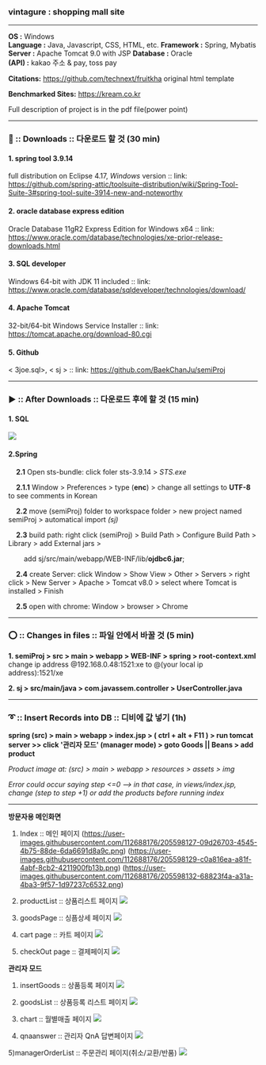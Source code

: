 ### vintagure : shopping mall site
---
**OS :** Windows  
**Language :** Java, Javascript, CSS, HTML, etc. 
**Framework :** Spring, Mybatis 
**Server :** Apache Tomcat 9.0 with JSP 
**Database :** Oracle  
**(API) :** kakao 주소 & pay, toss pay

**Citations:** https://github.com/technext/fruitkha original html template

**Benchmarked Sites:** https://kream.co.kr

Full description of project is in the pdf file(power point)

---
### :arrow_down_small: :: Downloads :: 다운로드 할 것 (30 min) 
#### 1. spring tool 3.9.14
full distribution on Eclipse 4.17, *Windows* version :: link: https://github.com/spring-attic/toolsuite-distribution/wiki/Spring-Tool-Suite-3#spring-tool-suite-3914-new-and-noteworthy

#### 2. oracle database express edition
Oracle Database 11gR2 Express Edition for Windows x64 :: link: https://www.oracle.com/database/technologies/xe-prior-release-downloads.html

#### 3. SQL developer 
Windows 64-bit with JDK 11 included :: link: https://www.oracle.com/database/sqldeveloper/technologies/download/

#### 4. Apache Tomcat
32-bit/64-bit Windows Service Installer :: link: https://tomcat.apache.org/download-80.cgi 
    
#### 5. Github
< 3joe.sql>, < sj > :: link: https://github.com/BaekChanJu/semiProj
    
---
### :arrow_forward: :: After Downloads :: 다운로드 후에 할 것 (15 min)



#### 1. SQL

![](https://user-images.githubusercontent.com/112688176/205602644-8f26f065-8ef6-4768-ad23-f58d5f610d12.png)


#### 2.Spring

&nbsp;&nbsp;&nbsp;&nbsp;**2.1** Open sts-bundle: click foler sts-3.9.14 > *STS.exe*

&nbsp;&nbsp;&nbsp;&nbsp;**2.1.1** Window > Preferences > type (**enc**) > change all settings to **UTF-8** to see comments in Korean

&nbsp;&nbsp;&nbsp;&nbsp;**2.2** move (semiProj) folder to workspace folder > new project named semiProj > automatical import *(sj)*

&nbsp;&nbsp;&nbsp;&nbsp;**2.3** build path: right click (semiProj) > Build Path > Configure Build Path > Library > add External jars > 

&nbsp;&nbsp;&nbsp;&nbsp;&nbsp;&nbsp;&nbsp;&nbsp;add sj/src/main/webapp/WEB-INF/lib/**ojdbc6.jar**; 

&nbsp;&nbsp;&nbsp;&nbsp;**2.4** create Server: click Window > Show View > Other > Servers > right click > New Server > Apache > Tomcat v8.0 > select where Tomcat is installed > Finish

&nbsp;&nbsp;&nbsp;&nbsp;**2.5** open with chrome: Window > browser > Chrome

---
### :o: :: Changes in files :: 파일 안에서 바꿀 것 (5 min)

**1. semiProj > src > main > webapp > WEB-INF > spring > root-context.xml**
change ip address @192.168.0.48:1521:xe to @(your local ip address):1521/xe

**2. sj > src/main/java > com.javassem.controller > UserController.java**

---

### :curly_loop: :: Insert Records into DB :: 디비에 값 넣기 (1h)
**spring (src) > main > webapp > index.jsp > ( ctrl + alt + F11 ) > run tomcat server >> click '관리자 모드' (manager mode) > goto Goods || Beans > add product**

*Product image at: (src) > main > webapp > resources > assets > img*

*Error could occur saying step <=0 --> in that case, in views/index.jsp, change (step to step +1) or add the products before running index*


---


**방문자용 메인화면**

1) Index :: 메인 페이지
(https://user-images.githubusercontent.com/112688176/205598127-09d26703-4545-4b75-88de-6da6691d8a9c.png)
(https://user-images.githubusercontent.com/112688176/205598129-c0a816ea-a81f-4abf-8cb2-4211900fb13b.png)
(https://user-images.githubusercontent.com/112688176/205598132-68823f4a-a31a-4ba3-9f57-1d97237c6532.png)


2) productList :: 상품리스트 페이지
![](https://user-images.githubusercontent.com/112688176/205598120-62c14ecc-88b6-4591-aa05-211d81aabc09.png)


3) goodsPage :: 싱픔상세 페이지
![](https://user-images.githubusercontent.com/112688176/205598126-829cf875-a884-4fb6-9169-a3b210e0e940.png)


4) cart page :: 카트 페이지
![](https://user-images.githubusercontent.com/112688176/205598110-a9cec536-1cee-4e20-acee-e337c9f51d25.png)


5) checkOut page :: 결제페이지
![](https://user-images.githubusercontent.com/112688176/205598113-85900def-44b2-49b5-8595-a5a6e05fa0af.png)






**관리자 모드**

1) insertGoods :: 상품등록 페이지
![](https://user-images.githubusercontent.com/112688176/205598116-cf3e36d4-e82e-4aeb-a153-11ae7b26ac20.png)


2) goodsList :: 상품등록 리스트 페이지
![](https://user-images.githubusercontent.com/112688176/205598118-6d35631f-7c48-46f5-a273-03f263f40ed6.png)


3) chart :: 월별매출 페이지
![](https://user-images.githubusercontent.com/112688176/205598100-f1bc7c87-3c75-4ca9-88bc-95e264fec061.png)


4) qnaanswer :: 관리자 QnA 답변페이지
![](https://user-images.githubusercontent.com/112688176/205598105-136951dd-d8d3-43d9-8e7a-58432327390b.png)

5)managerOrderList :: 주문관리 페이지(취소/교환/반품)
![](https://user-images.githubusercontent.com/112688176/205601473-1668c80a-cf94-436f-a273-a4adf64f675a.png)



